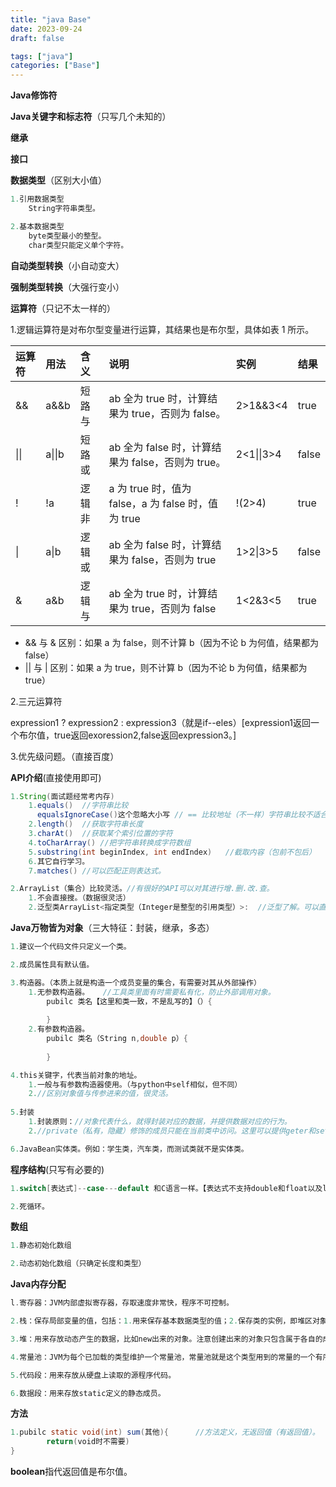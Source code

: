 ```yaml
---
title: "java Base"
date: 2023-09-24
draft: false

tags: ["java"]
categories: ["Base"]
---
```

**Java修饰符**

**Java关键字和标志符**（只写几个未知的）

**继承**

**接口**

**数据类型**（区别大小值）

```java
1.引用数据类型
	String字符串类型。

2.基本数据类型
	byte类型最小的整型。
	char类型只能定义单个字符。
```

**自动类型转换**（小自动变大）

**强制类型转换**（大强行变小）

**运算符**（只记不太一样的）

1.逻辑运算符是对布尔型变量进行运算，其结果也是布尔型，具体如表 1 所示。

| 运算符 | 用法   | 含义   | 说明                                               | 实例       | 结果  |
| :----- | :----- | :----- | :------------------------------------------------- | :--------- | :---- |
| &&     | a&&b   | 短路与 | ab 全为 true 时，计算结果为 true，否则为 false。   | 2>1&&3<4   | true  |
| \|\|   | a\|\|b | 短路或 | ab 全为 false 时，计算结果为 false，否则为 true。  | 2<1\|\|3>4 | false |
| !      | !a     | 逻辑非 | a 为 true 时，值为 false，a 为 false 时，值为 true | !(2>4)     | true  |
| \|     | a\|b   | 逻辑或 | ab 全为 false 时，计算结果为 false，否则为 true    | 1>2\|3>5   | false |
| &      | a&b    | 逻辑与 | ab 全为 true 时，计算结果为 true，否则为 false     | 1<2&3<5    | true  |

- && 与 & 区别：如果 a 为 false，则不计算 b（因为不论 b 为何值，结果都为 false）
- || 与 | 区别：如果 a 为 true，则不计算 b（因为不论 b 为何值，结果都为 true）

2.三元运算符

expression1 ? expression2 : expression3（就是if--eles）[expression1返回一个布尔值，true返回exoression2,false返回expression3。]

3.优先级问题。（直接百度）

**API介绍**(直接使用即可)

```java
1.String(面试题经常考内存)
    1.equals()	//字符串比较
      equalsIgnoreCase()这个忽略大小写	// == 比较地址（不一样）字符串比较不适合用。
    2.length()	//获取字符串长度
    3.charAt()	//获取某个索引位置的字符
    4.toCharArray()	//把字符串转换成字符数组
    5.substring(int beginIndex, int endIndex)	//截取内容（包前不包后）
    6.其它自行学习。
    7.matches() //可以匹配正则表达式。

2.ArrayList（集合）比较灵活。//有很好的API可以对其进行增.删.改.查。
    1.不会直接搜。（数据很灵活）
    2.泛型类ArrayList<指定类型（Integer是整型的引用类型）>:	//泛型了解。可以直接打印。
```

**Java万物皆为对象**（三大特征：封装，继承，多态）

```java
1.建议一个代码文件只定义一个类。

2.成员属性具有默认值。

3.构造器。（本质上就是构造一个成员变量的集合，有需要对其从外部操作）
	1.无参数构造器。	//工具类里面有时需要私有化，防止外部调用对象。
		pubilc 类名【这里和类一致，不是乱写的】（）{
		
		}
	2.有参数构造器。
		pubilc 类名（String n,double p）{
		
		}

4.this关键字，代表当前对象的地址。
	1.一般与有参数构造器使用。（与python中self相似，但不同）
	2.//区别对象值与传参进来的值，很灵活。
	
5.封装
	1.封装原则：//对象代表什么，就得封装对应的数据，并提供数据对应的行为。
    2.//private（私有，隐藏）修饰的成员只能在当前类中访问。这里可以提供geter和seter方法进行取值和赋值。

6.JavaBean实体类。例如：学生类，汽车类，而测试类就不是实体类。
```

**程序结构**(只写有必要的)

```java
1.switch[表达式]--case---default 和C语言一样。【表达式不支持double和float以及long类型】 

2.死循环。
```

**数组**

```java
1.静态初始化数组

2.动态初始化数组（只确定长度和类型）
```

**Java内存分配**

```java
l.寄存器：JVM内部虚拟寄存器，存取速度非常快，程序不可控制。

2.栈：保存局部变量的值，包括：1.用来保存基本数据类型的值；2.保存类的实例，即堆区对象的引用(指针)。也可以用来保存加载方法时的帧(方法)。

3.堆：用来存放动态产生的数据，比如new出来的对象。注意创建出来的对象只包含属于各自的成员变量，并不包括成员方法。因为同一个类的对象拥有各自的成员变量，存储在各自的堆中，但是他们共享该类的方法，并不是每创建一个对象就把成员方法复制一次。

4.常量池：JVM为每个已加载的类型维护一个常量池，常量池就是这个类型用到的常量的一个有序集合。包括直接常量(基本类型，String)和对其他类型、方法、字段的符号引用(1)。池中的数据和数组一样通过索引访问。由于常量池包含了一个类型所有的对其他类型、方法、字段的符号引用，所以常量池在Java的动态链接中起了核心作用。常量池存在于堆中。

5.代码段：用来存放从硬盘上读取的源程序代码。

6.数据段：用来存放static定义的静态成员。
```

**方法**

```java
1.pubilc static void(int) sum(其他){		//方法定义，无返回值（有返回值）。
		return(void时不需要)
}
```

**boolean**指代返回值是布尔值。